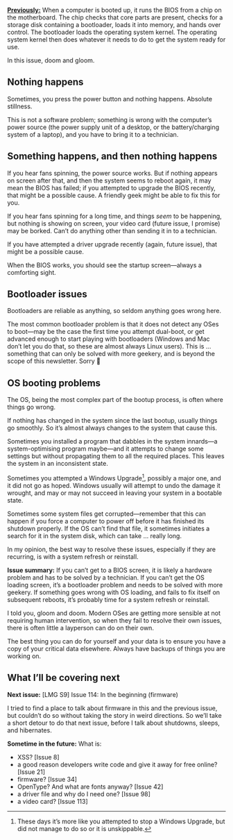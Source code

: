 [**Previously:**](https://buttondown.email/laymansguide/archive/) When a computer is booted up, it runs the BIOS from a chip on the motherboard. The chip checks that core parts are present, checks for a storage disk containing a bootloader, loads it into memory, and hands over control. The bootloader loads the operating system kernel. The operating system kernel then does whatever it needs to do to get the system ready for use.

In this issue, doom and gloom.

## Nothing happens

Sometimes, you press the power button and nothing happens. Absolute stillness.

This is not a software problem; something is wrong with the computer’s power source (the power supply unit of a desktop, or the battery/charging system of a laptop), and you have to bring it to a technician.

## Something happens, and then nothing happens

If you hear fans spinning, the power source works. But if nothing appears on screen after that, and then the system seems to reboot again, it may mean the BIOS has failed; if you attempted to upgrade the BIOS recently, that might be a possible cause. A friendly geek might be able to fix this for you.

If you hear fans spinning for a long time, and things *seem* to be happening, but nothing is showing on screen, your video card (future issue, I promise) may be borked. Can’t do anything other than sending it in to a technician.

If you have attempted a driver upgrade recently (again, future issue), that might be a possible cause.

When the BIOS works, you should see the startup screen—always a comforting sight.

## Bootloader issues

Bootloaders are reliable as anything, so seldom anything goes wrong here.

The most common bootloader problem is that it does not detect any OSes to boot—may be the case the first time you attempt dual-boot, or get advanced enough to start playing with bootloaders (Windows and Mac don’t let you do that, so these are almost always Linux users). This is … something that can only be solved with more geekery, and is beyond the scope of this newsletter. Sorry 😬

## OS booting problems

The OS, being the most complex part of the bootup process, is often where things go wrong.

If nothing has changed in the system since the last bootup, usually things go smoothly. So it’s almost always changes to the system that cause this.

Sometimes you installed a program that dabbles in the system innards—a system-optimising program maybe—and it attempts to change some settings but without propagating them to all the required places. This leaves the system in an inconsistent state.

Sometimes you attempted a Windows Upgrade[^1], possibly a major one, and it did not go as hoped. Windows usually will attempt to undo the damage it wrought, and may or may not succeed in leaving your system in a bootable state.

[^1]: These days it’s more like you attempted to stop a Windows Upgrade, but did not manage to do so or it is unskippable.

Sometimes some system files get corrupted—remember that this can happen if you force a computer to power off before it has finished its shutdown properly. If the OS can’t find that file, it sometimes initiates a search for it in the system disk, which can take … really long.

In my opinion, the best way to resolve these issues, especially if they are recurring, is with a system refresh or reinstall.

**Issue summary:** If you can’t get to a BIOS screen, it is likely a hardware problem and has to be solved by a technician. If you can’t get the OS loading screen, it’s a bootloader problem and needs to be solved with more geekery. If something goes wrong with OS loading, and fails to fix itself on subsequent reboots, it’s probably time for a system refresh or reinstall.

I told you, gloom and doom. Modern OSes are getting more sensible at not requiring human intervention, so when they fail to resolve their own issues, there is often little a layperson can do on their own.

The best thing you can do for yourself and your data is to ensure you have a copy of your critical data elsewhere. Always have backups of things you are working on.

## What I’ll be covering next

**Next issue:** [LMG S9] Issue 114: In the beginning (firmware)

I tried to find a place to talk about firmware in this and the previous issue, but couldn’t do so without taking the story in weird directions. So we’ll take a short detour to do that next issue, before I talk about shutdowns, sleeps, and hibernates.

**Sometime in the future:** What is:

- XSS? [Issue 8]
- a good reason developers write code and give it away for free online? [Issue 21]
- firmware? [Issue 34]
- OpenType? And what are fonts anyway? [Issue 42]
- a driver file and why do I need one? [Issue 98]
- a video card? [Issue 113]
